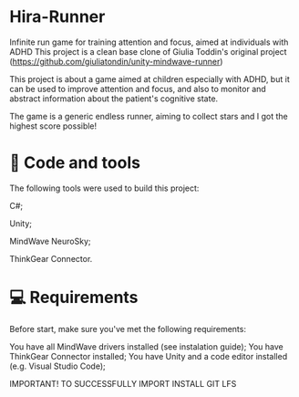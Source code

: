 # Hira-Runner
Infinite run game for training attention and focus, aimed at individuals with ADHD
This project is a clean base clone of Giulia Toddin's original project (https://github.com/giuliatondin/unity-mindwave-runner)

This project is about a game aimed at children especially with ADHD, but it can be used to improve attention and focus, and also to monitor and abstract information about the patient's cognitive state.

The game is a generic endless runner, aiming to collect stars and I got the highest score possible!

# 🚀 Code and tools
The following tools were used to build this project:

C#;

Unity;

MindWave NeuroSky;

ThinkGear Connector.

# 💻 Requirements
Before start, make sure you've met the following requirements:

You have all MindWave drivers installed (see instalation guide);
You have ThinkGear Connector installed;
You have Unity and a code editor installed (e.g. Visual Studio Code);

IMPORTANT!
TO SUCCESSFULLY IMPORT INSTALL GIT LFS
